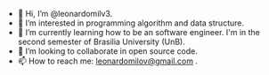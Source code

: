 - 👋 Hi, I’m @leonardomilv3.
- 👀 I’m interested in programming algorithm and data structure.
- 🌱 I’m currently learning how to be an software engineer. I'm in the second semester of Brasilia University (UnB).
- 💞️ I’m looking to collaborate in open source code.
- 📫 How to reach me: leonardomilov@gmail.com .

